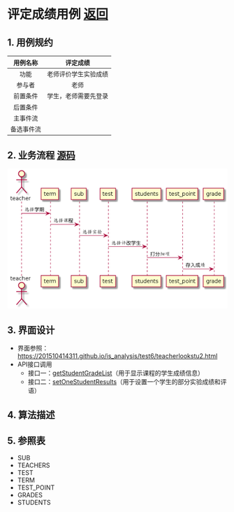 ﻿# 评定成绩用例 [返回](./README.md)
## 1. 用例规约
|用例名称|评定成绩|
|:-:|:-:|
|功能|老师评价学生实验成绩|
|参与者|老师|
|前置条件|学生，老师需要先登录|
|后置条件||
|主事件流||
|备选事件流||
## 2. 业务流程 [源码](./yuanma/评分.puml)
![](./shixutu/pingfen.png)
## 3. 界面设计

 - 界面参照：https://201510414311.github.io/is_analysis/test6/teacherlookstu2.html
 - API接口调用
    - 接口一：[getStudentGradeList](./getStudentGradeList.md)（用于显示课程的学生成绩信息）
    - 接口二：[setOneStudentResults](./setOneStudentResults.md)（用于设置一个学生的部分实验成绩和评语）
## 4. 算法描述

## 5. 参照表
- SUB
- TEACHERS
- TEST
- TERM
- TEST_POINT
- GRADES
- STUDENTS
